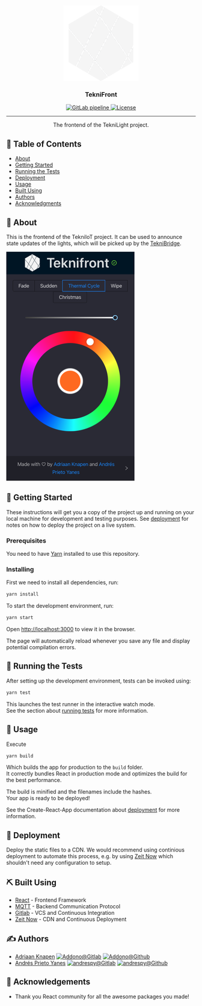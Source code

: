 <div align="center">
<p align="center">
  <a href="https://gitlab.com/ioteknikringen/teknifront" rel="noopener">
    <img width=200px height=200px src="./src/logo.png" alt="Project logo">
  </a>
</p>

<h3 align="center">TekniFront</h3>
  <a href="https://gitlab.com/ioteknikringen/teknifront/builds">
  <img alt="GitLab pipeline" src="https://img.shields.io/gitlab/pipeline/ioteknikringen/teknifront?style=for-the-badge" />
  </a>
  <a href="./LICENCE">
    <img alt="License" src="https://img.shields.io/badge/Licence-MIT-green?style=for-the-badge" />
  </a>
</div>

---

<p align="center"> The frontend of the TekniLight project.
    <br> 
</p>

## 📝 Table of Contents
- [About](#about)
- [Getting Started](#getting_started)
- [Running the Tests](#tests)
- [Deployment](#deployment)
- [Usage](#usage)
- [Built Using](#built_using)
- [Authors](#authors)
- [Acknowledgments](#acknowledgement)

## 🧐 About <a name = "about"></a>
This is the frontend of the TekniIoT project. It can be used to announce state updates of the lights, which will be picked up by the [TekniBridge](https://gitlab.com/ioteknikringen/teknibridge).

![screenshot](./docs/img/screenshot.png)

## 🏁 Getting Started <a name = "getting_started"></a>
These instructions will get you a copy of the project up and running on your local machine for development and testing purposes. See [deployment](#deployment) for notes on how to deploy the project on a live system.

### Prerequisites
You need to have [Yarn](https://yarnpkg.com/en/docs/install) installed to use this repository.

### Installing
First we need to install all dependencies, run:
```bash
yarn install
```

To start the development environment, run:
```bash
yarn start
```
Open [http://localhost:3000](http://localhost:3000) to view it in the browser.

The page will automatically reload whenever you save any file and display potential compilation errors.


## 🔧 Running the Tests <a name = "tests"></a>
After setting up the development environment, tests can be invoked using:
```bash
yarn test
```
This launches the test runner in the interactive watch mode.<br />
See the section about [running tests](https://facebook.github.io/create-react-app/docs/running-tests) for more information.

## 🎈 Usage <a name="usage"></a>
Execute 
```bash
yarn build
```
Which builds the app for production to the `build` folder.<br />
It correctly bundles React in production mode and optimizes the build for the best performance.

The build is minified and the filenames include the hashes.<br />
Your app is ready to be deployed!

See the Create-React-App documentation about [deployment](https://facebook.github.io/create-react-app/docs/deployment) for more information.

## 🚀 Deployment <a name = "deployment"></a>
Deploy the static files to a CDN. We would recommend using continious deployment to automate this process, e.g. by using [Zeit Now](https://zeit.co/now) which shouldn't need any configuration to setup.


## ⛏️ Built Using <a name = "built_using"></a>
- [React](https://reactjs.org/) - Frontend Framework
- [MQTT](https://mqtt.org/) - Backend Communication Protocol
- [Gitlab](https://gitlab.com) - VCS and Continuous Integration
- [Zeit Now](https://zeit.co/now) - CDN and Continuous Deployment

## ✍️ Authors <a name = "authors"></a>
- [Adriaan Knapen](https://aknapen.nl) [![Addono@Gitlab](https://img.shields.io/badge/Gitlab-@Addono-orange?style=for-the-badge&logo=gitlab)](https://gitlab.com/Addono) [![Addono@Github](https://img.shields.io/badge/Github-@Addono-black?style=for-the-badge&logo=github)](https://github.com/Addono)
- [Andrés Prieto Yanes](https://andrespy.gitlab.io) [![andrespy@Gitlab](https://img.shields.io/badge/Gitlab-@andrespy-orange?style=for-the-badge&logo=gitlab)](https://gitlab.com/andrespy) [![andrespy@Github](https://img.shields.io/badge/Github-@andrespy-black?style=for-the-badge&logo=github)](https://github.com/andrespy)

## 🎉 Acknowledgements <a name = "acknowledgement"></a>
- Thank you React community for all the awesome packages you made!
